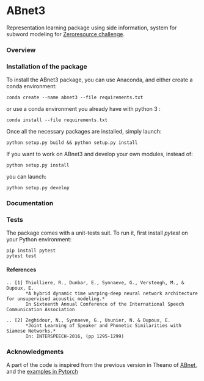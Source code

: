 # ABnet3

Representation learning package using side information, system for subword modeling for [Zeroresource challenge](http://sapience.dec.ens.fr/bootphon/2017/index.html).

### Overview

<!-- **Sense of Place** is a feeling or perception held by people about a location: some characteristics of a place can
be perceived at first sight, such as wealth or safety. Lately, there has been recent interest in predicting these
human judgments with computer vision techniques [Ordonez and Berg 2014].

The **CNN architecture with the NetVLAD** layer from [Arandjelović et al. 2016] significantly outperforms
non-learnt image representations as well as off-the-shelf CNN descriptors, and improves over the state-of-the-
art on challenging image retrieval benchmarks. The goal of this project is to transfer the CNN representation
learnt for Visual Place Recognition to predict human judgments of safety and wealth of locations. -->

### Installation of the package

To install the ABnet3 package, you can use Anaconda, and either create a conda environment:

    conda create --name abnet3 --file requirements.txt

or use a conda environment you already have with python 3 :

    conda install --file requirements.txt

Once all the necessary packages are installed, simply launch:

    python setup.py build && python setup.py install

If you want to work on ABnet3 and develop your own modules, instead of:

    python setup.py install

you can launch:

    python setup.py develop


### Documentation

### Tests

The package comes with a unit-tests suit. To run it, first install *pytest* on your Python environment:

    pip install pytest
    pytest test
#### References

    .. [1] Thiolliere, R., Dunbar, E., Synnaeve, G., Versteegh, M., & Dupoux, E.
           *A hybrid dynamic time warping-deep neural network architecture for unsupervised acoustic modeling.*
           In Sixteenth Annual Conference of the International Speech Communication Association

    .. [2] Zeghidour, N., Synnaeve, G., Usunier, N. & Dupoux, E.
           *Joint Learning of Speaker and Phonetic Similarities with Siamese Networks.*
           In: INTERSPEECH-2016, (pp 1295-1299)



### Acknowledgments
A part of the code is inspired from the previous version in Theano of  [ABnet](https://github.com/bootphon/abnet2), and the [examples in Pytorch](https://github.com/pytorch/examples)
